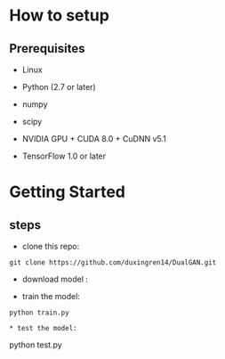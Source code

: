 # How to setup

## Prerequisites

* Linux

* Python (2.7 or later)

* numpy

* scipy

* NVIDIA GPU + CUDA 8.0 + CuDNN v5.1

* TensorFlow 1.0 or later

# Getting Started
## steps
* clone this repo:

```
git clone https://github.com/duxingren14/DualGAN.git

```

* download  model :

* train the model:

```
python train.py

```

```
* test the model:

```
python test.py
```


